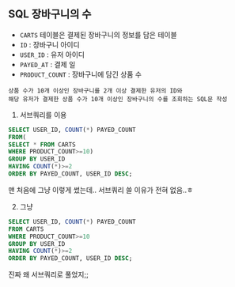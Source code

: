 ## SQL 장바구니의 수
- `CARTS` 테이블은 결제된 장바구니의 정보를 담은 테이블
- `ID` : 장바구니 아이디
- `USER_ID` : 유저 아이디
- `PAYED_AT` : 결제 일
- `PRODUCT_COUNT` : 장바구니에 담긴 상품 수

```
상품 수가 10개 이상인 장바구니를 2개 이상 결제한 유저의 ID와
해당 유저가 결제한 상품 수가 10개 이상인 장바구니의 수를 조회하는 SQL문 작성
```

1. 서브쿼리를 이용

```SQL
SELECT USER_ID, COUNT(*) PAYED_COUNT
FROM(
SELECT * FROM CARTS
WHERE PRODUCT_COUNT>=10)
GROUP BY USER_ID
HAVING COUNT(*)>=2
ORDER BY PAYED_COUNT, USER_ID DESC;
```
맨 처음에 그냥 이렇게 썼는데.. 서브쿼리 쓸 이유가 전혀 없음..ㅎ

2. 그냥
```SQL
SELECT USER_ID, COUNT(*) PAYED_COUNT
FROM CARTS
WHERE PRODUCT_COUNT>=10
GROUP BY USER_ID
HAVING COUNT(*)>=2
ORDER BY PAYED_COUNT, USER_ID DESC;
```
진짜 왜 서브쿼리로 풀었지;;
